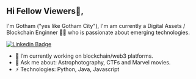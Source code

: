 ## Hi Fellow Viewers👋,
I'm Gotham ("yes like Gotham City"), I'm am currently a Digital Assets / Blockchain Enginner 👨‍💻 who is passionate about emerging technologies. 

[![Linkedin Badge](https://img.shields.io/badge/-gouthamdeva-blue?style=flat-square&logo=Linkedin&logoColor=white&link=https://www.linkedin.com/in/gouthamdeva/)](https://www.linkedin.com/in/gouthamdeva/)

- 🔭 I’m currently working on blockchain/web3 platforms.
- 💬 Ask me about: Astrophotography, CTFs and Marvel movies.
- ⚡ Technologies: Python, Java, Javascript

